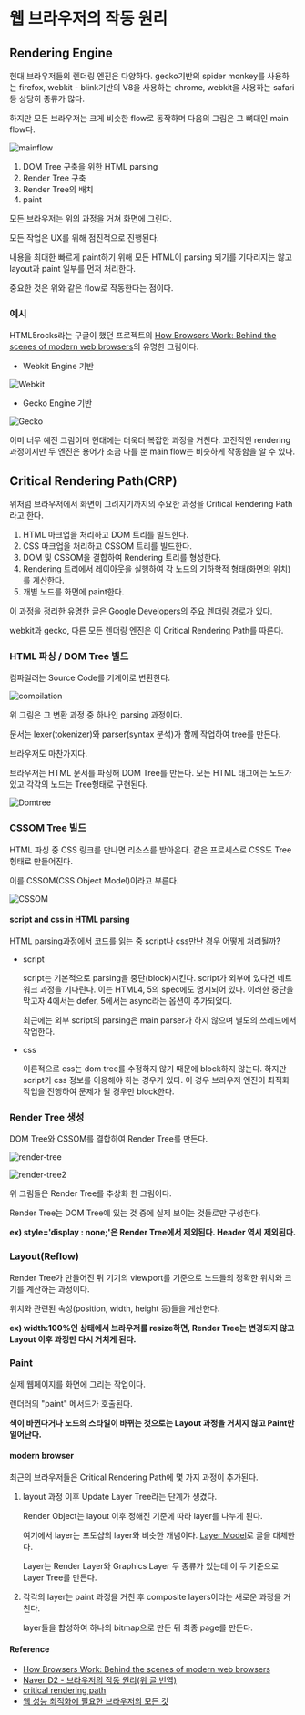 # 웹 브라우저의 작동 원리

## Rendering Engine

현대 브라우저들의 렌더링 엔진은 다양하다. gecko기반의 spider monkey를 사용하는 firefox, webkit - blink기반의 V8을 사용하는 chrome, webkit을 사용하는 safari 등 상당히 종류가 많다.

하지만 모든 브라우저는 크게 비슷한 flow로 동작하며 다음의 그림은 그 뼈대인 main flow다.

![mainflow](https://user-images.githubusercontent.com/24724691/62412557-96296180-b63f-11e9-9f0c-fe14a3914629.png)

1. DOM Tree 구축을 위한 HTML parsing
2. Render Tree 구축
3. Render Tree의 배치
4. paint

모든 브라우저는 위의 과정을 거쳐 화면에 그린다.

모든 작업은 UX를 위해 점진적으로 진행된다.

내용을 최대한 빠르게 paint하기 위해 모든 HTML이 parsing 되기를 기다리지는 않고 layout과 paint 일부를 먼저 처리한다.

중요한 것은 위와 같은 flow로 작동한다는 점이다.

### 예시

HTML5rocks라는 구글이 했던 프로젝트의 [How Browsers Work: Behind the scenes of modern web browsers](https://www.html5rocks.com/en/tutorials/internals/howbrowserswork/)의 유명한 그림이다.

- Webkit Engine 기반

![Webkit](https://user-images.githubusercontent.com/24724691/62412567-bf49f200-b63f-11e9-9ed4-ec8215d04a7d.png)

- Gecko Engine 기반

![Gecko](https://user-images.githubusercontent.com/24724691/62412568-bf49f200-b63f-11e9-86a9-743f6d911e54.png)

이미 너무 예전 그림이며 현대에는 더욱더 복잡한 과정을 거친다. 고전적인 rendering 과정이지만 두 엔진은 용어가 조금 다를 뿐 main flow는 비슷하게 작동함을 알 수 있다.

## Critical Rendering Path(CRP)

위처럼 브라우저에서 화면이 그려지기까지의 주요한 과정을 Critical Rendering Path라고 한다.

1. HTML 마크업을 처리하고 DOM 트리를 빌드한다.
2. CSS 마크업을 처리하고 CSSOM 트리를 빌드한다.
3. DOM 및 CSSOM을 결합하여 Rendering 트리를 형성한다.
4. Rendering 트리에서 레이아웃을 실행하여 각 노드의 기하학적 형태(화면의 위치)를 계산한다.
5. 개별 노드를 화면에 paint한다.

이 과정을 정리한 유명한 글은 Google Developers의 [주요 렌더링 경로](https://developers.google.com/web/fundamentals/performance/critical-rendering-path/?hl=ko)가 있다.

webkit과 gecko, 다른 모든 렌더링 엔진은 이 Critical Rendering Path를 따른다.

### HTML 파싱 / DOM Tree 빌드

컴파일러는 Source Code를 기계어로 변환한다.

![compilation](https://user-images.githubusercontent.com/24724691/62412956-4731fb00-b644-11e9-8614-977ad4a5cc73.png)

위 그림은 그 변환 과정 중 하나인 parsing 과정이다.

문서는 lexer(tokenizer)와 parser(syntax 분석)가 함께 작업하여 tree를 만든다.

브라우저도 마찬가지다.

브라우저는 HTML 문서를 파싱해 DOM Tree를 만든다.
모든 HTML 태그에는 노드가 있고 각각의 노드는 Tree형태로 구현된다.

![Domtree](https://user-images.githubusercontent.com/24724691/62413000-fd95e000-b644-11e9-9fd0-059f49f6cf48.png)

### CSSOM Tree 빌드

HTML 파싱 중 CSS 링크를 만나면 리소스를 받아온다.
같은 프로세스로 CSS도 Tree형태로 만들어진다.

이를 CSSOM(CSS Object Model)이라고 부른다.

![CSSOM](https://user-images.githubusercontent.com/24724691/62413025-52395b00-b645-11e9-9c88-3c3dafedbe46.png)

#### script and css in HTML parsing

HTML parsing과정에서 코드를 읽는 중 script나 css만난 경우 어떻게 처리될까?

- script

  script는 기본적으로 parsing을 중단(block)시킨다.
  script가 외부에 있다면 네트워크 과정을 기다린다.
  이는 HTML4, 5의 spec에도 명시되어 있다.
  이러한 중단을 막고자 4에서는 defer, 5에서는 async라는 옵션이 추가되었다.

  최근에는 외부 script의 parsing은 main parser가 하지 않으며 별도의 쓰레드에서 작업한다.

- css

  이론적으로 css는 dom tree를 수정하지 않기 때문에 block하지 않는다. 하지만 script가 css 정보를 이용해야 하는 경우가 있다. 이 경우 브라우저 엔진이 최적화 작업을 진행하여 문제가 될 경우만 block한다.

### Render Tree 생성

DOM Tree와 CSSOM를 결합하여 Render Tree를 만든다.

![render-tree](https://user-images.githubusercontent.com/24724691/62413187-ee646180-b647-11e9-960f-06d2a85cdcff.png)

![render-tree2](https://user-images.githubusercontent.com/24724691/62413188-ef958e80-b647-11e9-9975-b6bf1c5a8c09.png)

위 그림들은 Render Tree를 추상화 한 그림이다.

Render Tree는 DOM Tree에 있는 것 중에 실제 보이는 것들로만 구성한다.

**ex) style='display : none;'은 Render Tree에서 제외된다. Header 역시 제외된다.**

### Layout(Reflow)

Render Tree가 만들어진 뒤 기기의 viewport를 기준으로 노드들의 정확한 위치와 크기를 계산하는 과정이다.

위치와 관련된 속성(position, width, height 등)들을 계산한다.

**ex) width:100%인 상태에서 브라우저를 resize하면, Render Tree는 변경되지 않고 Layout 이후 과정만 다시 거치게 된다.**

### Paint

실제 웹페이지를 화면에 그리는 작업이다.

렌더러의 "paint" 메서드가 호출된다.

**색이 바뀐다거나 노드의 스타일이 바뀌는 것으로는 Layout 과정을 거치지 않고 Paint만 일어난다.**

#### modern browser

최근의 브라우저들은 Critical Rendering Path에 몇 가지 과정이 추가된다.

1. layout 과정 이후 Update Layer Tree라는 단계가 생겼다.

   Render Object는 layout 이후 정해진 기준에 따라 layer를 나누게 된다.

   여기에서 layer는 포토샵의 layer와 비슷한 개념이다.
   [Layer Model](https://github.com/Im-D/Dev-Docs/blob/master/Browser/Layer_Model.md)로 글을 대체한다.

   Layer는 Render Layer와 Graphics Layer 두 종류가 있는데 이 두 기준으로 Layer Tree를 만든다.

2. 각각의 layer는 paint 과정을 거친 후 composite layers이라는 새로운 과정을 거친다.

   layer들을 합성하여 하나의 bitmap으로 만든 뒤 최종 page를 만든다.

#### Reference

- [How Browsers Work: Behind the scenes of modern web browsers](https://www.html5rocks.com/en/tutorials/internals/howbrowserswork/)
- [Naver D2 - 브라우저의 작동 원리(위 글 번역)](http://d2.naver.com/helloworld/59361)
- [critical rendering path](https://developers.google.com/web/fundamentals/performance/critical-rendering-path/?hl=ko)
- [웹 성능 최적화에 필요한 브라우저의 모든 것](https://tv.naver.com/v/4578425)
